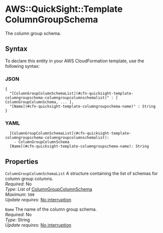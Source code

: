 # AWS::QuickSight::Template ColumnGroupSchema<a name="aws-properties-quicksight-template-columngroupschema"></a>

The column group schema\.

## Syntax<a name="aws-properties-quicksight-template-columngroupschema-syntax"></a>

To declare this entity in your AWS CloudFormation template, use the following syntax:

### JSON<a name="aws-properties-quicksight-template-columngroupschema-syntax.json"></a>

```
{
  "[ColumnGroupColumnSchemaList](#cfn-quicksight-template-columngroupschema-columngroupcolumnschemalist)" : [ ColumnGroupColumnSchema, ... ],
  "[Name](#cfn-quicksight-template-columngroupschema-name)" : String
}
```

### YAML<a name="aws-properties-quicksight-template-columngroupschema-syntax.yaml"></a>

```
  [ColumnGroupColumnSchemaList](#cfn-quicksight-template-columngroupschema-columngroupcolumnschemalist):
    - ColumnGroupColumnSchema
  [Name](#cfn-quicksight-template-columngroupschema-name): String
```

## Properties<a name="aws-properties-quicksight-template-columngroupschema-properties"></a>

`ColumnGroupColumnSchemaList` <a name="cfn-quicksight-template-columngroupschema-columngroupcolumnschemalist"></a>
A structure containing the list of schemas for column group columns\.  
_Required_: No  
_Type_: List of [ColumnGroupColumnSchema](aws-properties-quicksight-template-columngroupcolumnschema.md)  
_Maximum_: `500`  
_Update requires_: [No interruption](https://docs.aws.amazon.com/AWSCloudFormation/latest/UserGuide/using-cfn-updating-stacks-update-behaviors.html#update-no-interrupt)

`Name` <a name="cfn-quicksight-template-columngroupschema-name"></a>
The name of the column group schema\.  
_Required_: No  
_Type_: String  
_Update requires_: [No interruption](https://docs.aws.amazon.com/AWSCloudFormation/latest/UserGuide/using-cfn-updating-stacks-update-behaviors.html#update-no-interrupt)

